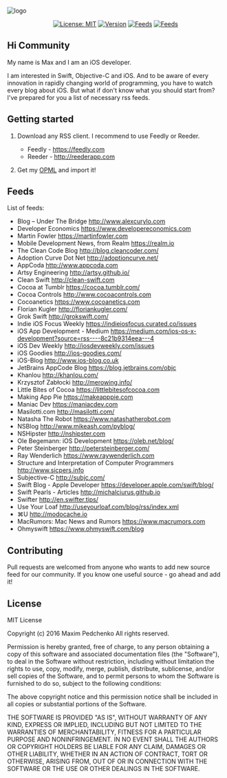 ![logo](https://i.imgur.com/5mooydE.png)
<p align="center">
<a href="#"><img src="http://img.shields.io/badge/license-MIT-blue.svg?style=flat-square" alt="License: MIT" /></a>
<a href="#"><img src="https://img.shields.io/badge/version-1.3-red.svg?style=flat-square" alt="Version" /></a>
<a href="#"><img src="https://img.shields.io/badge/feeds-40-green.svg?style=flat-square" alt="Feeds" /></a>
<a href="#"><img src="https://img.shields.io/badge/platform-iOS-3B6FFF.svg?style=flat-square" alt="Feeds" /></a>
</p>

## Hi Community
My name is Max and I am an iOS developer.

I am interested in Swift, Objective-C and iOS. And to be aware of every innovation in rapidly changing world of programming, you have to watch every blog about iOS. But what if don't know what you should start from? I've prepared for you a list of necessary rss feeds.

## Getting started
1. Download any RSS client. I recommend to use Feedly or Reeder.

	* Feedly - https://feedly.com
	* Reeder - http://reederapp.com

2. Get my [OPML](https://raw.githubusercontent.com/rgnlax/Feeds-for-iOS-Developer/master/subscriptions.opml) and import it!
 
## Feeds
List of feeds:

* Blog – Under The Bridge
http://www.alexcurylo.com
* Developer Economics
https://www.developereconomics.com
* Martin Fowler
https://martinfowler.com
* Mobile Development News, from Realm
https://realm.io
* The Clean Code Blog
http://blog.cleancoder.com/
* Adoption Curve Dot Net
http://adoptioncurve.net/
* AppCoda
http://www.appcoda.com
* Artsy Engineering
http://artsy.github.io/
* Clean Swift
http://clean-swift.com
* Cocoa at Tumblr
https://cocoa.tumblr.com/
* Cocoa Controls
http://www.cocoacontrols.com
* Cocoanetics
https://www.cocoanetics.com
* Florian Kugler
http://floriankugler.com/
* Grok Swift
http://grokswift.com/
* Indie iOS Focus Weekly
https://indieiosfocus.curated.co/issues
* iOS App Development - Medium
https://medium.com/ios-os-x-development?source=rss----8c21b9314eea---4
* iOS Dev Weekly
http://iosdevweekly.com/issues
* iOS Goodies
http://ios-goodies.com/
* iOS-Blog
http://www.ios-blog.co.uk
* JetBrains AppCode Blog
https://blog.jetbrains.com/objc
* Khanlou
http://khanlou.com/
* Krzysztof Zabłocki
http://merowing.info/
* Little Bites of Cocoa
https://littlebitesofcocoa.com
* Making App Pie
https://makeapppie.com
* Maniac Dev
https://maniacdev.com
* Masilotti.com
http://masilotti.com/
* Natasha The Robot
https://www.natashatherobot.com
* NSBlog
http://www.mikeash.com/pyblog/
* NSHipster
http://nshipster.com
* Ole Begemann: iOS Development
https://oleb.net/blog/
* Peter Steinberger
http://petersteinberger.com/
* Ray Wenderlich
https://www.raywenderlich.com
* Structure and Interpretation of Computer Programmers
http://www.sicpers.info
* Subjective-C
http://subjc.com/
* Swift Blog - Apple Developer
https://developer.apple.com/swift/blog/
* Swift Pearls - Articles
http://michalciurus.github.io
* Swifter
http://en.swifter.tips/
* Use Your Loaf
http://useyourloaf.com/blog/rss/index.xml
* ⌘U
http://modocache.io
* MacRumors: Mac News and Rumors
https://www.macrumors.com
* Ohmyswift
https://www.ohmyswift.com/blog

## Contributing
Pull requests are welcomed from anyone who wants to add new source feed for our community. If you know one useful source - go ahead and add it!

## License
MIT License

Copyright (c) 2016 Maxim Pedchenko All rights reserved.

Permission is hereby granted, free of charge, to any person obtaining a copy
of this software and associated documentation files (the "Software"), to deal
in the Software without restriction, including without limitation the rights
to use, copy, modify, merge, publish, distribute, sublicense, and/or sell
copies of the Software, and to permit persons to whom the Software is
furnished to do so, subject to the following conditions:

The above copyright notice and this permission notice shall be included in all
copies or substantial portions of the Software.

THE SOFTWARE IS PROVIDED "AS IS", WITHOUT WARRANTY OF ANY KIND, EXPRESS OR
IMPLIED, INCLUDING BUT NOT LIMITED TO THE WARRANTIES OF MERCHANTABILITY,
FITNESS FOR A PARTICULAR PURPOSE AND NONINFRINGEMENT. IN NO EVENT SHALL THE
AUTHORS OR COPYRIGHT HOLDERS BE LIABLE FOR ANY CLAIM, DAMAGES OR OTHER
LIABILITY, WHETHER IN AN ACTION OF CONTRACT, TORT OR OTHERWISE, ARISING FROM,
OUT OF OR IN CONNECTION WITH THE SOFTWARE OR THE USE OR OTHER DEALINGS IN THE
SOFTWARE.
